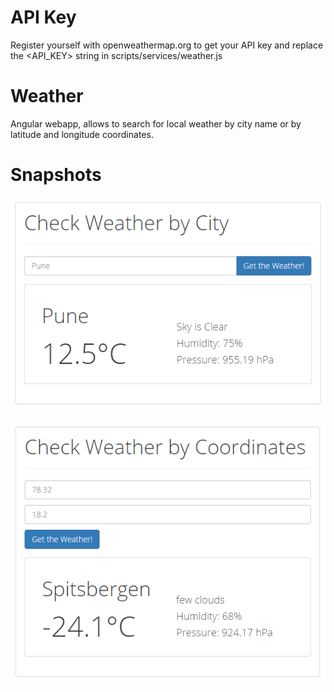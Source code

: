 # API Key
Register yourself with openweathermap.org to get your API key and replace the
<API_KEY> string in scripts/services/weather.js
# Weather
Angular webapp, allows to search for local weather by city name or by latitude
and longitude coordinates. 


Snapshots
============

![City Search](screenshots/city-search.png)

![Coordinates Search](screenshots/coordinates-search.png)
